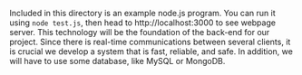 Included in this directory is an example node.js program.
You can run it using `node test.js`, then head to http://localhost:3000 to see webpage server.
This technology will be the foundation of the back-end for our project.
Since there is real-time communications between several clients, it is crucial we develop a system that is fast, reliable, and safe.
In addition, we will have to use some database, like MySQL or MongoDB.
